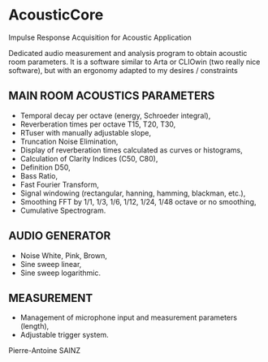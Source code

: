 # AcousticCore
Impulse Response Acquisition for Acoustic Application

Dedicated audio measurement and analysis program to obtain acoustic room parameters.
It is a software similar to Arta or CLIOwin (two really nice software), but with an ergonomy adapted to my desires / constraints

## MAIN ROOM ACOUSTICS PARAMETERS
* Temporal decay per octave (energy, Schroeder integral),
* Reverberation times per octave T15, T20, T30,
* RTuser with manually adjustable slope,
* Truncation Noise Elimination,
* Display of reverberation times calculated as curves or histograms,
* Calculation of Clarity Indices (C50, C80),
* Definition D50,
* Bass Ratio,
* Fast Fourier Transform,
* Signal windowing (rectangular, hanning, hamming, blackman, etc.),
* Smoothing FFT by 1/1, 1/3, 1/6, 1/12, 1/24, 1/48 octave or no smoothing,
* Cumulative Spectrogram.

## AUDIO GENERATOR
* Noise White, Pink, Brown,
* Sine sweep linear,
* Sine sweep logarithmic.
## MEASUREMENT
* Management of microphone input and measurement parameters (length),
* Adjustable trigger system.



Pierre-Antoine SAINZ
